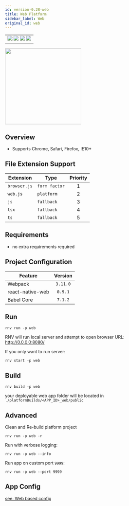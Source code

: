 ```yaml
---
id: version-0.28-web
title: Web Platform
sidebar_label: Web
original_id: web
---
```


<table>
  <tr>
  <td>
    <img src="https://img.shields.io/badge/Mac-yes-brightgreen.svg" />
    <img src="https://img.shields.io/badge/Windows-yes-brightgreen.svg" />
    <img src="https://img.shields.io/badge/Linux-yes-brightgreen.svg" />
    <img src="https://img.shields.io/badge/HostMode-yes-brightgreen.svg" />
  </td>
  </tr>
</table>

<img src="https://renative.org/img/rnv_web.gif" height="250"/>


## Overview

-   Supports Chrome, Safari, Firefox, IE10+

## File Extension Support

| Extension | Type    | Priority  |
| --------- | --------- | :-------: |
| `browser.js` | `form factor` | 1 |
| `web.js` | `platform` | 2 |
| `js` | `fallback` | 3 |
| `tsx` | `fallback` | 4 |
| `ts` | `fallback` | 5 |


## Requirements

-   no extra requirements required

## Project Configuration

| Feature          | Version  |
| ---------------- | :------: |
| Webpack          | `3.11.0` |
| react-native-web | `0.9.1`  |
| Babel Core       | `7.1.2`  |

## Run

```
rnv run -p web
```

RNV will run local server and attempt to open browser URL: http://0.0.0.0:8080/

If you only want to run server:

```
rnv start -p web
```

## Build

```
rnv build -p web
```

your deployable web app folder will be located in `./platformBuilds/<APP_ID>_web/public`

## Advanced

Clean and Re-build platform project

```
rnv run -p web -r
```

Run with verbose logging:

```
rnv run -p web --info
```

Run app on custom port `9999`:

```
rnv run -p web --port 9999
```

## App Config

[see: Web based config](DOC_RENATIVE_CONFIG.md#web-props)
